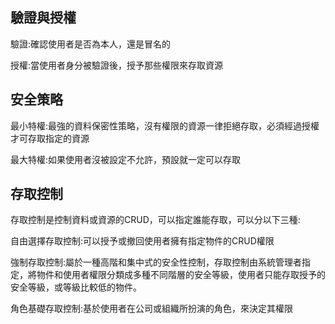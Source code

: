 <h2>驗證與授權</h2>
<p>驗證:確認使用者是否為本人，還是冒名的</p>
<p>授權:當使用者身分被驗證後，授予那些權限來存取資源</p>

<h2>安全策略</h4>
<p>最小特權:最強的資料保密性策略，沒有權限的資源一律拒絕存取，必須經過授權才可存取指定的資源</p>
<p>最大特權:如果使用者沒被設定不允許，預設就一定可以存取</p>

<h2>存取控制</h2>
<p>存取控制是控制資料或資源的CRUD，可以指定誰能存取，可以分以下三種:</p>
<p>自由選擇存取控制:可以授予或撤回使用者擁有指定物件的CRUD權限</p>
<p>強制存取控制:屬於一種高階和集中式的安全性控制，存取控制由系統管理者指定，將物件和使用者權限分類成多種不同階層的安全等級，使用者只能存取授予的安全等級，或等級比較低的物件。
<p>角色基礎存取控制:基於使用者在公司或組織所扮演的角色，來決定其權限</p>
